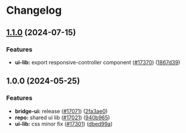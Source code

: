 # Changelog

## [1.1.0](https://github.com/taikoxyz/taiko-mono/compare/ui-lib-v1.0.0...ui-lib-v1.1.0) (2024-07-15)


### Features

* **ui-lib:** export responsive-controller component ([#17370](https://github.com/taikoxyz/taiko-mono/issues/17370)) ([1867d39](https://github.com/taikoxyz/taiko-mono/commit/1867d39760b8c5ec0687d104013888b18b9c98ec))

## 1.0.0 (2024-05-25)

### Features

- **bridge-ui:** release ([#17071](https://github.com/taikoxyz/taiko-mono/issues/17071)) ([2fa3ae0](https://github.com/taikoxyz/taiko-mono/commit/2fa3ae0b2b2317a467709110c381878a3a9f8ec6))
- **repo:** shared ui lib ([#17021](https://github.com/taikoxyz/taiko-mono/issues/17021)) ([940b965](https://github.com/taikoxyz/taiko-mono/commit/940b9653c8c3204a82a5dc931f0c66efb775f0af))
- **ui-lib:** css minor fix ([#17301](https://github.com/taikoxyz/taiko-mono/issues/17301)) ([dbed99a](https://github.com/taikoxyz/taiko-mono/commit/dbed99ad0dca578ab5ced1145f7c73f2b2414e5c))
